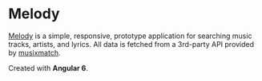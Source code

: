 # Melody

[Melody](https://h-n-y.github.io/melody) is a simple, responsive, prototype application for searching music tracks, artists, and lyrics. All data is fetched from a 3rd-party API provided by [musixmatch](https://developer.musixmatch.com).

Created with **Angular 6**.
